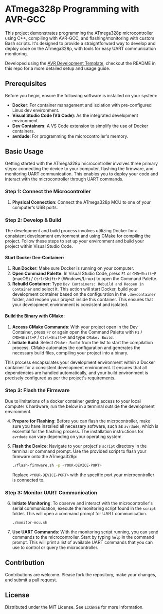 # ATmega328p Programming with AVR-GCC

This project demonstrates programming the ATmega328p microcontroller using C++, compiling with AVR-GCC, and flashing/monitoring with custom Bash scripts. It's designed to provide a straightforward way to develop and deploy code on the ATmega328p, with tools for easy UART communication monitoring.

Developed using the [AVR Development Template](https://github.com/simonthorell/avr-dev-template), checkout the README in this repo for a more detailed setup and usage guide.

## Prerequisites
Before you begin, ensure the following software is installed on your system:

- **Docker**: For container management and isolation with pre-configured Linux dev environment.
- **Visual Studio Code (VS Code)**: As the integrated development environment.
- **Dev Containers**: A VS Code extension to simplify the use of Docker containers.
- **avrdude**: For programming the microcontroller's memory.

## Basic Usage
Getting started with the ATmega328p microcontroller involves three primary steps: connecting the device to your computer, flashing the firmware, and monitoring UART communication. This enables you to deploy your code and interact with the microcontroller through UART commands.

### Step 1: Connect the Microcontroller
1. **Physical Connection**: Connect the ATmega328p MCU to one of your computer's USB ports.

### Step 2: Develop & Build
The development and build process involves utilizing Docker for a consistent development environment and using CMake for compiling the project. Follow these steps to set up your environment and build your project within Visual Studio Code.

#### **Start Docker Dev-Container**:
1. **Run Docker**: Make sure Docker is running on your computer.
2. **Open Command Palette**: In Visual Studio Code, press `F1` or `CMD+Shift+P` (macOS) / `Ctrl+Shift+P` (Windows/Linux) to open the Command Palette.
3. **Rebuild Container**: Type `Dev Containers: Rebuild and Reopen in Container` and select it. This action will start Docker, build your development container based on the configuration in the `.devcontainer` folder, and reopen your project inside this container. This ensures that your development environment is consistent and isolated.

#### **Build the Binary with CMake**:
1. **Access CMake Commands**: With your project open in the Dev Container, press `F7` or again open the Command Palette with `F1` / `CMD+Shift+P` / `Ctrl+Shift+P` and type `CMake: Build`.
2. **Initiate Build**: Select `CMake: Build` from the list to start the compilation process. CMake automates the configuration and generates the necessary build files, compiling your project into a binary.

This process encapsulates your development environment within a Docker container for a consistent development environment. It ensures that all dependencies are handled automatically, and your build environment is precisely configured as per the project's requirements.

### Step 3: Flash the Firmware
Due to limitations of a docker container getting access to your local computer's hardware, run the below in a terminal outside the development environment.

4. **Prepare for Flashing**: Before you can flash the microcontroller, make sure you have installed all necessary software, such as `avrdude`, which is essential for the flashing process. The installation instructions for `avrdude` can vary depending on your operating system.
   
5. **Flash the Device**: Navigate to your project's `script` directory in the terminal or command prompt. Use the provided script to flash your firmware onto the ATmega328p:
    ```bash
    ./flash-firmware.sh -p <YOUR-DEVICE-PORT>
    ```
   Replace `<YOUR-DEVICE-PORT>` with the specific port your microcontroller is connected to.

### Step 3: Monitor UART Communication
6. **Initiate Monitoring**: To observe and interact with the microcontroller's serial communication, execute the monitoring script found in the `script` folder. This will open a command prompt for UART communication.
    ```bash
    ./monitor-mcu.sh
    ```
   
7. **Use UART Commands**: With the monitoring script running, you can send commands to the microcontroller. Start by typing `help` in the command prompt. This will print a list of available UART commands that you can use to control or query the microcontroller.

## Contribution
Contributions are welcome. Please fork the repository, make your changes, and submit a pull request.

## License
Distributed under the MIT License. See `LICENSE` for more information.